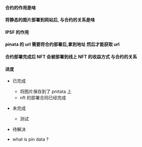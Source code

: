 #### 合约的作用是啥

#### 将静态的图片部署到网站后, 与合约的关系是啥

#### IPSF 的作用

#### pinata 的 url 需要将合约部署后,拿到地址 然后才能获取 url

#### 合约部署完成后 NFT 会被部署到线上 NFT 的收益方式 与合约的关系

#### 进度

-   已完成
    -   将图片保存到了 pnitata 上
    -   nft 的部署合同已经完成
-   未完成

    -   测试

-   待解决
-   what is pin data ?
